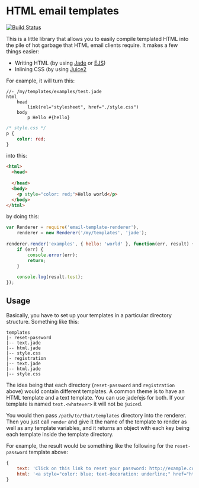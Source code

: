 # HTML email templates

[![Build Status](https://travis-ci.org/tmont/email-template-renderer.png)](https://travis-ci.org/tmont/email-template-renderer)

This is a little library that allows you to easily compile templated HTML
into the pile of hot garbage that HTML email clients require. It makes a
few things easier:

- Writing HTML (by using [Jade](http://jade-lang.com/) or [EJS](https://github.com/tj/ejs))
- Inlining CSS (by using [Juice2](https://github.com/andrewrk/juice)

For example, it will turn this:

```jade
//- /my/templates/examples/test.jade
html
	head
		link(rel="stylesheet", href="./style.css")
	body
		p Hello #{hello}
```

```css
/* style.css */
p {
    color: red;
}
```

into this:

```html
<html>
  <head>
    
  </head>
  <body>
    <p style="color: red;">Hello world</p>
  </body>
</html>
```

by doing this:

```javascript
var Renderer = require('email-template-renderer'),
    renderer = new Renderer('/my/templates', 'jade');
    
renderer.render('examples', { hello: 'world' }, function(err, result) {
    if (err) {
        console.error(err);
        return;
    }
    
    console.log(result.test);
});
```

## Usage
Basically, you have to set up your templates in a particular directory structure.
Something like this:

```
templates
|- reset-password
|-- text.jade
|-- html.jade
|-- style.css
|- registration
|-- text.jade
|-- html.jade
|-- style.css
```

The idea being that each directory (`reset-password` and `registration` above) would contain
different templates. A common theme is to have an HTML template and a text template. You can
use jade/ejs for both. If your template is named `text.<whatever>` it will not be `juice`d.

You would then pass `/path/to/that/templates` directory into the renderer. Then you just call
`render` and give it the name of the template to render as well as any template variables, and
it returns an object with each key being each template inside the template directory.

For example, the result would be something like the following for the `reset-password` template
above:

```javascript
{
    text: 'Click on this link to reset your password: http://example.com/asdf',
    html: '<a style="color: blue; text-decoration: underline;" href="http://example.com/asdf">Click here</a> to reset your password.'
}
```